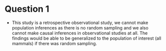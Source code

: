 # Question 1

- This study is a retrospective observational study, we cannot make population inferences as there is no random sampling and we also cannot make causal inferences in observational studies at all. The findings would be able to be generalized to the population of interest (all mammals) if there was random sampling.